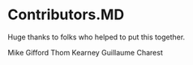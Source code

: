 # Contributors.MD

Huge thanks to folks who helped to put this together.

Mike Gifford
Thom Kearney
Guillaume Charest